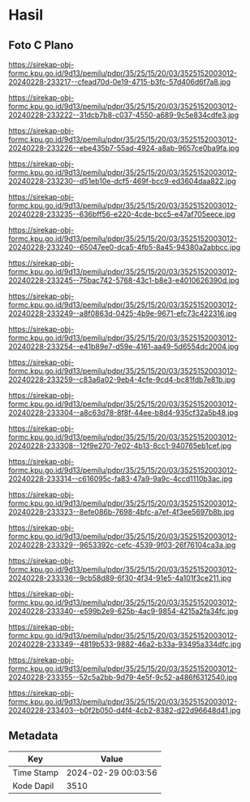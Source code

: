 # Hasil

## Foto C Plano

https://sirekap-obj-formc.kpu.go.id/9d13/pemilu/pdpr/35/25/15/20/03/3525152003012-20240228-233217--cfead70d-0e19-4715-b3fc-57d406d6f7a8.jpg

https://sirekap-obj-formc.kpu.go.id/9d13/pemilu/pdpr/35/25/15/20/03/3525152003012-20240228-233222--31dcb7b8-c037-4550-a689-9c5e834cdfe3.jpg

https://sirekap-obj-formc.kpu.go.id/9d13/pemilu/pdpr/35/25/15/20/03/3525152003012-20240228-233226--ebe435b7-55ad-4924-a8ab-9657ce0ba9fa.jpg

https://sirekap-obj-formc.kpu.go.id/9d13/pemilu/pdpr/35/25/15/20/03/3525152003012-20240228-233230--d51eb10e-dcf5-469f-bcc9-ed3604daa822.jpg

https://sirekap-obj-formc.kpu.go.id/9d13/pemilu/pdpr/35/25/15/20/03/3525152003012-20240228-233235--636bff56-e220-4cde-bcc5-e47af705eece.jpg

https://sirekap-obj-formc.kpu.go.id/9d13/pemilu/pdpr/35/25/15/20/03/3525152003012-20240228-233240--65047ee0-dca5-4fb5-8a45-94380a2abbcc.jpg

https://sirekap-obj-formc.kpu.go.id/9d13/pemilu/pdpr/35/25/15/20/03/3525152003012-20240228-233245--75bac742-5768-43c1-b8e3-e4010626390d.jpg

https://sirekap-obj-formc.kpu.go.id/9d13/pemilu/pdpr/35/25/15/20/03/3525152003012-20240228-233249--a8f0863d-0425-4b9e-9671-efc73c422316.jpg

https://sirekap-obj-formc.kpu.go.id/9d13/pemilu/pdpr/35/25/15/20/03/3525152003012-20240228-233254--e41b89e7-d59e-4161-aa49-5d6554dc2004.jpg

https://sirekap-obj-formc.kpu.go.id/9d13/pemilu/pdpr/35/25/15/20/03/3525152003012-20240228-233259--c83a6a02-9eb4-4cfe-9cd4-bc81fdb7e81b.jpg

https://sirekap-obj-formc.kpu.go.id/9d13/pemilu/pdpr/35/25/15/20/03/3525152003012-20240228-233304--a8c63d78-8f8f-44ee-b8d4-935cf32a5b48.jpg

https://sirekap-obj-formc.kpu.go.id/9d13/pemilu/pdpr/35/25/15/20/03/3525152003012-20240228-233308--12f9e270-7e02-4b13-8cc1-940765eb1cef.jpg

https://sirekap-obj-formc.kpu.go.id/9d13/pemilu/pdpr/35/25/15/20/03/3525152003012-20240228-233314--c616095c-fa83-47a9-9a9c-4ccd1110b3ac.jpg

https://sirekap-obj-formc.kpu.go.id/9d13/pemilu/pdpr/35/25/15/20/03/3525152003012-20240228-233323--8efe086b-7698-4bfc-a7ef-4f3ee5697b8b.jpg

https://sirekap-obj-formc.kpu.go.id/9d13/pemilu/pdpr/35/25/15/20/03/3525152003012-20240228-233329--9653392c-cefc-4539-9f03-26f76104ca3a.jpg

https://sirekap-obj-formc.kpu.go.id/9d13/pemilu/pdpr/35/25/15/20/03/3525152003012-20240228-233336--9cb58d89-6f30-4f34-91e5-4a101f3ce211.jpg

https://sirekap-obj-formc.kpu.go.id/9d13/pemilu/pdpr/35/25/15/20/03/3525152003012-20240228-233340--e599b2e9-625b-4ac9-9854-4215a2fa34fc.jpg

https://sirekap-obj-formc.kpu.go.id/9d13/pemilu/pdpr/35/25/15/20/03/3525152003012-20240228-233349--4819b533-9882-46a2-b33a-93495a334dfc.jpg

https://sirekap-obj-formc.kpu.go.id/9d13/pemilu/pdpr/35/25/15/20/03/3525152003012-20240228-233355--52c5a2bb-9d79-4e5f-9c52-a486f6312540.jpg

https://sirekap-obj-formc.kpu.go.id/9d13/pemilu/pdpr/35/25/15/20/03/3525152003012-20240228-233403--b0f2b050-d4f4-4cb2-8382-d22d96648d41.jpg


## Metadata

| Key        | Value               |
| ---------- | ------------------- |
| Time Stamp | 2024-02-29 00:03:56 |
| Kode Dapil | 3510                |



